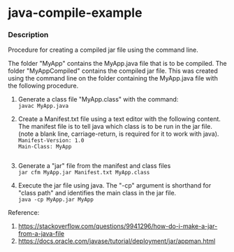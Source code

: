 # java-compile-example

### Description

Procedure for creating a compiled jar file using the command line.

The folder "MyApp" contains the MyApp.java file that is to be compiled. The folder "MyAppCompiled" contains the compiled jar file. This was created using the command line on the folder containing the MyApp.java file with the following procedure.

1. Generate a class file "MyApp.class" with the command: <br/>
`javac MyApp.java`

2. Create a Manifest.txt file using a text editor with the following content. The manifest file is to tell java which class is to be run in the jar file. (note a blank line, carriage-return, is required for it to work with java).  <br/>
`Manifest-Version: 1.0` <br/>
`Main-Class: MyApp`<br />
`                 `

3. Generate a "jar" file from the manifest and class files <br/>
`jar cfm MyApp.jar Manifest.txt MyApp.class`

4. Execute the jar file using java. The "-cp" argument is shorthand for "class path" and identifies the main class in the jar file. <br/>
`java -cp MyApp.jar MyApp`

Reference:

1. https://stackoverflow.com/questions/9941296/how-do-i-make-a-jar-from-a-java-file
2. https://docs.oracle.com/javase/tutorial/deployment/jar/appman.html

